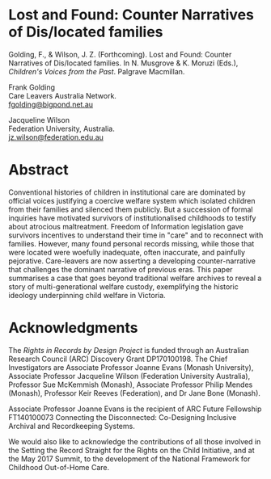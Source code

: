 # Lost and Found: Counter Narratives of Dis/located families

Golding, F., & Wilson, J. Z. (Forthcoming). Lost and Found: Counter Narratives of Dis/located families. In N. Musgrove & K. Moruzi (Eds.), _Children's Voices from the Past_. Palgrave Macmillan.

Frank Golding \
Care Leavers Australia Network. \
fgolding@bigpond.net.au 

Jacqueline Wilson \
Federation University, Australia. \
jz.wilson@federation.edu.au 

# Abstract 

Conventional histories of children in institutional care are dominated by official voices justifying a coercive welfare system which isolated children from their families and silenced them publicly. But a succession of formal inquiries have motivated survivors of institutionalised childhoods to testify about atrocious maltreatment. Freedom of Information legislation gave survivors incentives to understand their time in "care" and to reconnect with families. However, many found personal records missing, while those that were located were woefully inadequate, often inaccurate, and painfully pejorative. Care-leavers are now asserting a developing counter-narrative that challenges the dominant narrative of previous eras. This paper summarises a case that goes beyond traditional welfare archives to reveal a story of multi-generational welfare custody, exemplifying the historic ideology underpinning child welfare in Victoria.

# Acknowledgments

The _Rights in Records by Design Project_ is funded through an Australian Research Council (ARC) Discovery Grant DP170100198. The Chief Investigators are Associate Professor Joanne Evans (Monash University), Associate Professor Jacqueline Wilson (Federation University Australia), Professor Sue McKemmish (Monash), Associate Professor Philip Mendes (Monash), Professor Keir Reeves (Federation), and Dr Jane Bone (Monash). 

Associate Professor Joanne Evans is the recipient of ARC Future Fellowship FT140100073 Connecting the Disconnected: Co-Designing Inclusive Archival and Recordkeeping Systems. 

We would also like to acknowledge the contributions of all those involved in the Setting the Record Straight for the Rights on the Child Initiative, and at the May 2017 Summit, to the development of the National Framework for Childhood Out-of-Home Care.
